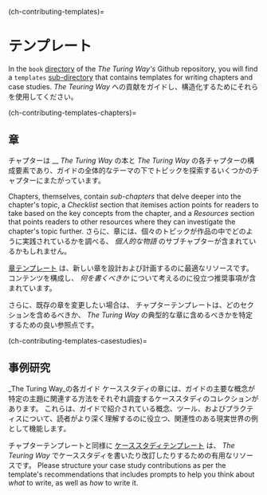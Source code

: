 (ch-contributing-templates)=
# テンプレート

In the `book` [directory](https://github.com/alan-turing-institute/the-turing-way/tree/main/book) of the _The Turing Way's_ Github repository, you will find a `templates` [sub-directory](https://github.com/alan-turing-institute/the-turing-way/tree/main/book/templates) that contains templates for writing chapters and case studies. _The Teuring Way_ への貢献をガイドし、構造化するためにそれらを使用してください。

(ch-contributing-templates-chapters)=
## 章

チャプターは __ _The Turing Way_ の本と _The Turing Way_ の各チャプターの構成要素であり、ガイドの全体的なテーマの下でトピックを探索するいくつかのチャプターにまたがっています。

Chapters, themselves, contain _sub-chapters_ that delve deeper into the chapter's topic, a _Checklist_ section that itemises action points for readers to take based on the key concepts from the chapter, and a _Resources_ section that points readers to other resources where they can investigate the chapter's topic further. さらに、章には、個々のトピックが作品の中でどのように実践されているかを調べる、 _個人的な物語_ のサブチャプターが含まれているかもしれません。

[章テンプレート](https://github.com/alan-turing-institute/the-turing-way/tree/main/book/templates/chapter-template) は、新しい章を設計および計画するのに最適なリソースです。 コンテンツを構成し、 _何を書くべきか_ について考えるのに役立つ推奨事項が含まれています。

さらに、既存の章を変更したい場合は、 チャプターテンプレートは、どのセクションを含めるべきか、 _The Turing Way_ の典型的な章に含めるべきかを特定するための良い参照点です。

(ch-contributing-templates-casestudies)=
## 事例研究

_The Turing Way_の各ガイド ケーススタディの章には、ガイドの主要な概念が特定の主題に関連する方法をそれぞれ調査するケーススタディのコレクションがあります。 これらは、ガイドで紹介されている概念、ツール、およびプラクティスについて、読者がより深く理解するのに役立つ、関連性のある現実世界の例として機能します。

チャプターテンプレートと同様に [ケーススタディテンプレート](https://github.com/alan-turing-institute/the-turing-way/tree/main/book/templates/case-study-template) は、 _The Teuring Way_ でケーススタディを書いたり改訂したりするための有用なリソースです。 Please structure your case study contributions as per the template's recommendations that includes prompts to help you think about _what_ to write, as well as _how_ to write it.
